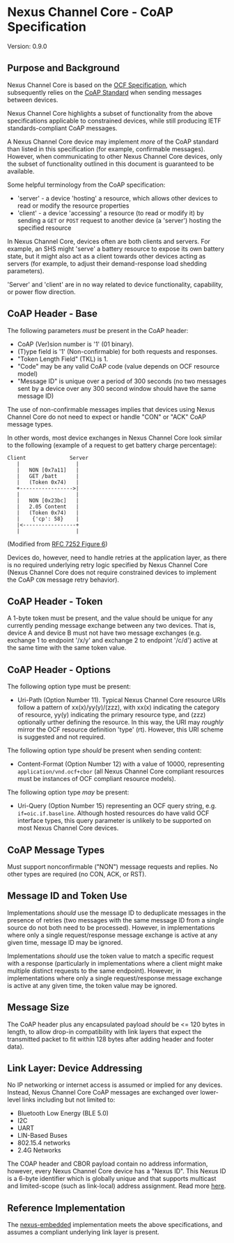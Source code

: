 # Nexus Channel Core - CoAP Specification

Version: 0.9.0

## Purpose and Background

Nexus Channel Core is based on the [OCF Specification](https://openconnectivity.org/specs/OCF_Core_Specification_v2.1.1.pdf),
which subsequently relies on the [CoAP Standard](https://tools.ietf.org/html/rfc7252) when
sending messages between devices.

Nexus Channel Core highlights a subset of functionality from the above
specifications applicable to constrained devices, while still producing
IETF standards-compliant CoAP messages.

A Nexus Channel Core device may implement *more* of the CoAP standard than
listed in this specification (for example, confirmable messages). However,
when communicating to other Nexus Channel Core devices, only the subset of
functionality outlined in this document is guaranteed to be available.

Some helpful terminology from the CoAP specification:

* 'server' - a device 'hosting' a resource, which allows other devices to
read or modify the resource properties
* 'client' - a device 'accessing' a resource (to read or modify it) by sending
a `GET` or `POST` request to another device (a 'server') hosting the
specified resource

In Nexus Channel Core, devices often are both clients and servers. For example,
an SHS might 'serve' a battery resource to expose its own battery state, but
it might also act as a client towards other devices acting as servers (for example,
to adjust their demand-response load shedding parameters).

'Server' and 'client' are in no way related to device functionality, capability,
or power flow direction.

## CoAP Header - Base

The following parameters *must* be present in the CoAP header:

* CoAP (Ver)sion number is '1' (01 binary).
* (T)ype field is '1' (Non-confirmable) for both requests and responses.
* "Token Length Field" (TKL) is 1.
* "Code" may be any valid CoAP code (value depends on OCF resource model)
* "Message ID" is unique over a period of 300 seconds (no two messages
sent by a device over any 300 second window should have the same message ID)

The use of non-confirmable messages implies that devices using Nexus Channel
Core do not need to expect or handle "CON" or "ACK" CoAP message types.

In other words, most device exchanges in Nexus Channel Core look similar
to the following (example of a request to get battery charge percentage):

```
Client              Server
   |                  |
   |   NON [0x7a11]   |
   |   GET /batt      |
   |   (Token 0x74)   |
   +----------------->|
   |                  |
   |   NON [0x23bc]   |
   |   2.05 Content   |
   |   (Token 0x74)   |
   |    {'cp': 58}    |
   |<-----------------+
   |                  |
```

(Modified from [RFC 7252 Figure 6](https://tools.ietf.org/html/rfc7252))

Devices do, however, need to handle retries at the application layer, as there
is no required underlying retry logic specified by Nexus Channel Core
(Nexus Channel Core does not require constrained devices to implement the
CoAP `CON` message retry behavior).

## CoAP Header - Token

A 1-byte token must be present, and the value should be unique for any
currently pending message exchange between any two devices. That is, device
A and device B must not have two message exchanges (e.g. exchange 1 to endpoint
'/x/y' and exchange 2 to endpoint '/c/d') active at the same time with the
same token value.

## CoAP Header - Options

The following option type must be present:

* Uri-Path (Option Number 11). Typical Nexus Channel Core resource
URIs follow a pattern of xx(x)/yy(y)/(zzz), with xx(x) indicating the category
of resource,  yy(y) indicating the primary resource type, and (zzz) optionally
urther defining the resource. In this way, the URI may *roughly* mirror the
OCF resource definition 'type' (rt). However, this URI scheme is suggested and
not required.

The following option type *should* be present when sending content:

* Content-Format (Option Number 12) with a value of 10000, representing
`application/vnd.ocf+cbor` (all Nexus Channel Core compliant resources
must be instances of OCF compliant resource models).

The following option type *may* be present:

* Uri-Query (Option Number 15) representing an OCF query string, e.g.
`if=oic.if.baseline`. Although hosted resources do have valid OCF interface
types, this query parameter is unlikely to be supported on most Nexus Channel
Core devices.

## CoAP Message Types

Must support nonconfirmable ("NON") message requests and replies. No other
types are required (no CON, ACK, or RST).

## Message ID and Token Use

Implementations *should* use the message ID to deduplicate messages in the
presence of retries (two messages with the same message ID from a single
source do not both need to be processed). However, in implementations where
only a single request/response message exchange is active at any given time,
message ID may be ignored.

Implementations *should* use the token value to match a specific request with
a response (particularly in implementations where a client might make multiple
distinct requests to the same endpoint). However, in implementations where
only a single request/response message exchange is active at any given time,
the token value may be ignored.

## Message Size

The CoAP header plus any encapsulated payload *should* be <= 120 bytes in
length, to allow drop-in compatibility with link layers that expect the
transmitted packet to fit within 128 bytes after adding header and footer data).

## Link Layer: Device Addressing

No IP networking or internet access is assumed or implied for any devices.
Instead, Nexus Channel Core CoAP messages are exchanged over lower-level links
including but not limited to:

* Bluetooth Low Energy (BLE 5.0)
* I2C
* UART
* LIN-Based Buses
* 802.15.4 networks
* 2.4G Networks

The COAP header and CBOR payload contain no address information, however,
every Nexus Channel Core device has a "Nexus ID". This Nexus ID is a 6-byte
identifier which is globally unique and that supports multicast and limited-scope
(such as link-local) address assignment. Read more [here](TODO).

## Reference Implementation

The [nexus-embedded](https://github.com/angaza/nexus-embedded/tree/master/nexus)
implementation meets the above specifications, and assumes a compliant
underlying link layer is present.
